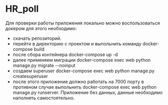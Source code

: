 # HR_poll
Для проверки работы приложения локально можно воспользоваться докером для этого необходимо:
   - скачать репозиторий. 
   - перейти в директорию с проектом и выпольнить команду docker-compose build 
   - после сбора контейнера docker-compose up -d 
   - далее применяем миграции docker-compose exec web python manage.py migrate --noinput 
   - создаем superuser docker-compose exec web python manage.py createsuperuser 
   - после этого приложение должно работать на 7000 порту в противном случае выпольнить docker-compose exec web python manage.py runserver. 
Приложение без данных, данные необходимо наполнять самостоятельно. 
